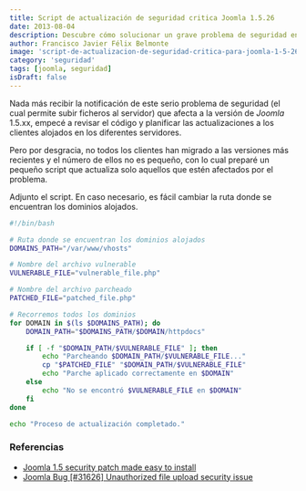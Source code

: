 ```yaml
---
title: Script de actualización de seguridad critica Joomla 1.5.26
date: 2013-08-04
description: Descubre cómo solucionar un grave problema de seguridad en Joomla 1.5.26 con un script diseñado para proteger tus servidores y mantener tus sitios seguros.
author: Francisco Javier Félix Belmonte
image: 'script-de-actualizacion-de-seguridad-critica-para-joomla-1-5-26'
category: 'seguridad'
tags: [joomla, seguridad]
isDraft: false
---
```


Nada más recibir la notificación de este serio problema de seguridad (el cual permite subir ficheros al servidor) que
afecta a la versión de *Joomla* 1.5.xx, empecé a revisar el código y planificar las actualizaciones a los clientes
alojados en los diferentes servidores.

Pero por desgracia, no todos los clientes han migrado a las versiones más recientes y el número de ellos no es pequeño,
con lo cual preparé un pequeño script que actualiza solo aquellos que estén afectados por el problema.

Adjunto el script. En caso necesario, es fácil cambiar la ruta donde se encuentran los dominios alojados.

```bash
#!/bin/bash

# Ruta donde se encuentran los dominios alojados
DOMAINS_PATH="/var/www/vhosts"

# Nombre del archivo vulnerable
VULNERABLE_FILE="vulnerable_file.php"

# Nombre del archivo parcheado
PATCHED_FILE="patched_file.php"

# Recorremos todos los dominios
for DOMAIN in $(ls $DOMAINS_PATH); do
    DOMAIN_PATH="$DOMAINS_PATH/$DOMAIN/httpdocs"

    if [ -f "$DOMAIN_PATH/$VULNERABLE_FILE" ]; then
        echo "Parcheando $DOMAIN_PATH/$VULNERABLE_FILE..."
        cp "$PATCHED_FILE" "$DOMAIN_PATH/$VULNERABLE_FILE"
        echo "Parche aplicado correctamente en $DOMAIN"
    else
        echo "No se encontró $VULNERABLE_FILE en $DOMAIN"
    fi
done

echo "Proceso de actualización completado."
```

### Referencias

- [Joomla 1.5 security patch made easy to install](http://anything-digital.com/blog/security-updates/joomla-updates/joomla-15-security-patch-made-easy-to-install.html)
- [Joomla Bug [#31626] Unauthorized file upload security issue](http://joomlacode.org/gf/project/joomla/tracker/?action=TrackerItemEdit&tracker_item_id=31626)
